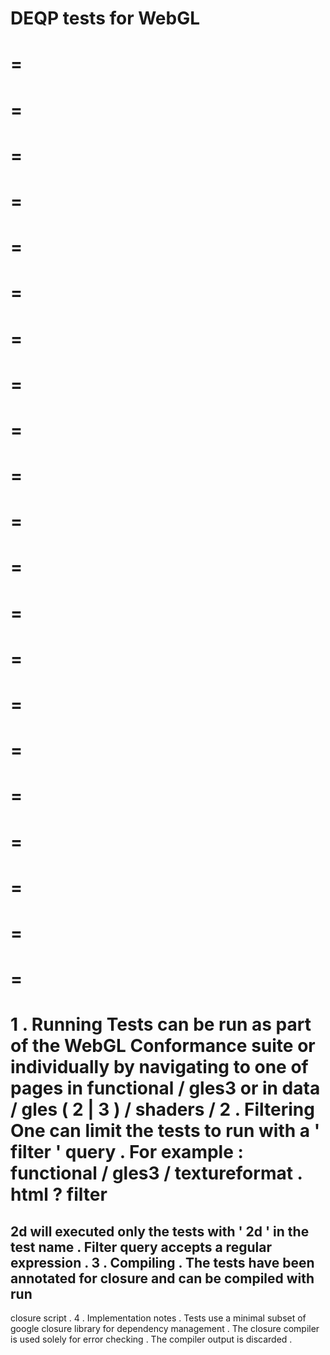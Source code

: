 DEQP
tests
for
WebGL
=
=
=
=
=
=
=
=
=
=
=
=
=
=
=
=
=
=
=
=
=
=
=
=
=
=
=
=
=
=
=
=
=
=
=
=
=
=
=
=
=
=
=
1
.
Running
Tests
can
be
run
as
part
of
the
WebGL
Conformance
suite
or
individually
by
navigating
to
one
of
pages
in
functional
/
gles3
or
in
data
/
gles
(
2
|
3
)
/
shaders
/
2
.
Filtering
One
can
limit
the
tests
to
run
with
a
'
filter
'
query
.
For
example
:
functional
/
gles3
/
textureformat
.
html
?
filter
=
2d
will
executed
only
the
tests
with
'
2d
'
in
the
test
name
.
Filter
query
accepts
a
regular
expression
.
3
.
Compiling
.
The
tests
have
been
annotated
for
closure
and
can
be
compiled
with
run
-
closure
script
.
4
.
Implementation
notes
.
Tests
use
a
minimal
subset
of
google
closure
library
for
dependency
management
.
The
closure
compiler
is
used
solely
for
error
checking
.
The
compiler
output
is
discarded
.

